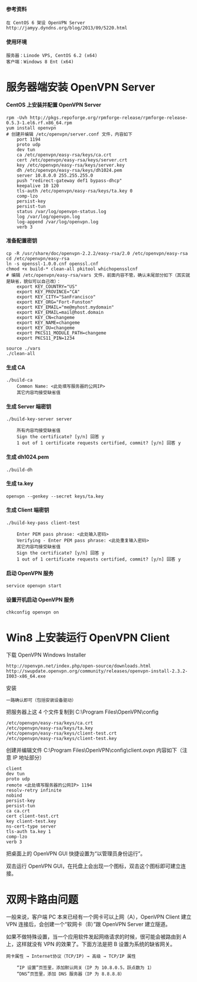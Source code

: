 #### 参考资料

	在 CentOS 6 架设 OpenVPN Server
	http://jamyy.dyndns.org/blog/2013/09/5220.html

#### 使用环境

	服务器：Linode VPS, CentOS 6.2 (x64)
	客户端：Windows 8 Ent (x64)

服务器端安装 OpenVPN Server
===========================

#### CentOS 上安装并配置 OpenVPN Server

	rpm -Uvh http://pkgs.repoforge.org/rpmforge-release/rpmforge-release-0.5.3-1.el6.rf.x86_64.rpm
	yum install openvpn
	# 创建并编辑 /etc/openvpn/server.conf 文件，内容如下
		port 1194
		proto udp
		dev tun
		ca /etc/openvpn/easy-rsa/keys/ca.crt
		cert /etc/openvpn/easy-rsa/keys/server.crt
		key /etc/openvpn/easy-rsa/keys/server.key
		dh /etc/openvpn/easy-rsa/keys/dh1024.pem
		server 10.8.0.0 255.255.255.0
		push "redirect-gateway def1 bypass-dhcp"
		keepalive 10 120
		tls-auth /etc/openvpn/easy-rsa/keys/ta.key 0
		comp-lzo
		persist-key
		persist-tun
		status /var/log/openvpn-status.log
		log /var/log/openvpn.log
		log-append /var/log/openvpn.log
		verb 3

#### 准备配置密钥

	cp -R /usr/share/doc/openvpn-2.2.2/easy-rsa/2.0 /etc/openvpn/easy-rsa
	cd /etc/openvpn/easy-rsa
	ln -s openssl-1.0.0.cnf openssl.cnf
	chmod +x build-* clean-all pkitool whichopensslcnf
	# 编辑 /etc/openvpn/easy-rsa/vars 文件，前面内容不管，确认末尾部分如下（其实就是缺省，貌似可以自己改）：
		export KEY_COUNTRY="US"
		export KEY_PROVINCE="CA"
		export KEY_CITY="SanFrancisco"
		export KEY_ORG="Fort-Funston"
		export KEY_EMAIL="me@myhost.mydomain"
		export KEY_EMAIL=mail@host.domain
		export KEY_CN=changeme
		export KEY_NAME=changeme
		export KEY_OU=changeme
		export PKCS11_MODULE_PATH=changeme
		export PKCS11_PIN=1234

	source ./vars
	./clean-all

#### 生成 CA

	./build-ca
		Common Name: <此处填写服务器的公网IP>
		其它内容均接受缺省值

#### 生成 Server 端密钥

	./build-key-server server

		所有内容均接受缺省值
		Sign the certificate? [y/n] 回答 y
		1 out of 1 certificate requests certified, commit? [y/n] 回答 y

#### 生成 dh1024.pem

	./build-dh

#### 生成 ta.key

	openvpn --genkey --secret keys/ta.key

#### 生成 Client 端密钥

	./build-key-pass client-test

		Enter PEM pass phrase: <此处输入密码>
		Verifying - Enter PEM pass phrase: <此处重复输入密码>
		其它内容均接受缺省值
		Sign the certificate? [y/n] 回答 y
		1 out of 1 certificate requests certified, commit? [y/n] 回答 y

#### 启动 OpenVPN 服务

	service openvpn start

#### 设置开机启动 OpenVPN 服务

	chkconfig openvpn on

Win8 上安装运行 OpenVPN Client
==============================

下载 OpenVPN Windows Installer

	http://openvpn.net/index.php/open-source/downloads.html
	http://swupdate.openvpn.org/community/releases/openvpn-install-2.3.2-I003-x86_64.exe

安装

	一路确认即可（包括安装设备驱动）

把服务器上这 4 个文件复制到 C:\Program Files\OpenVPN\config

	/etc/openvpn/easy-rsa/keys/ca.crt
	/etc/openvpn/easy-rsa/keys/ta.key
	/etc/openvpn/easy-rsa/keys/client-test.crt
	/etc/openvpn/easy-rsa/keys/client-test.key

创建并编辑文件 C:\Program Files\OpenVPN\config\client.ovpn 内容如下（注意 IP 地址部分）

	client
	dev tun
	proto udp
	remote <此处填写服务器的公网IP> 1194
	resolv-retry infinite
	nobind
	persist-key
	persist-tun
	ca ca.crt
	cert client-test.crt
	key client-test.key
	ns-cert-type server
	tls-auth ta.key 1
	comp-lzo
	verb 3

把桌面上的 OpenVPN GUI 快捷设置为“以管理员身份运行”。

双击运行 OpenVPN GUI，在托盘上会出现一个图标，双击这个图标即可建立连接。

双网卡路由问题
==============

一般来说，客户端 PC 本来已经有一个网卡可以上网（A），OpenVPN Client 建立 VPN 连接后，会创建一个“软网卡（B）”跟 OpenVPN Server 建立隧道。

如果不做特殊设置，当一个应用软件发起网络请求的时候，很可能会被路由到 A 上，这样就没有 VPN 的效果了。下面方法是把 B 设置为系统的缺省网关。

	网卡属性 → Internet协议（TCP/IP) → 高级 → TCP/IP 属性

		“IP 设置”页签里，添加默认网关（IP 为 10.8.0.5，跃点数为 1）
		“DNS”页签里，添加 DNS 服务器（IP 为 8.8.8.8）
